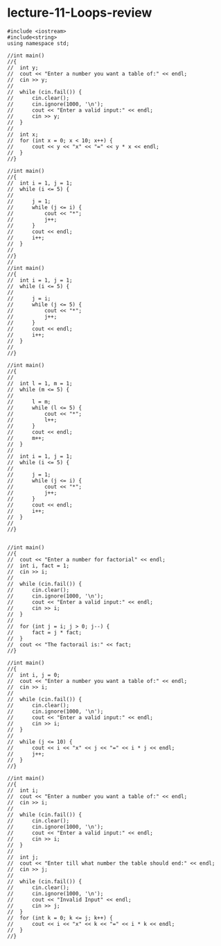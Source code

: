 # lecture-11-Loops-review


    #include <iostream>
    #include<string>
    using namespace std;

    //int main()
    //{
    //	int y;
    //	cout << "Enter a number you want a table of:" << endl;
    //	cin >> y;
    //
    //	while (cin.fail()) {
    //		cin.clear();
    //		cin.ignore(1000, '\n');
    //		cout << "Enter a valid input:" << endl;
    //		cin >> y;
    //	}
    //
    //	int x;
    //	for (int x = 0; x < 10; x++) {
    //		cout << y << "x" << "=" << y * x << endl;
    //	}
    //}

    //int main()
    //{
    //	int i = 1, j = 1;
    //	while (i <= 5) {
    //
    //		j = 1;
    //		while (j <= i) {
    //			cout << "*";
    //			j++;
    //		}
    //		cout << endl;
    //		i++;
    //	}
    //
    //}
    //
    //int main()
    //{
    //	int i = 1, j = 1;
    //	while (i <= 5) {
    //
    //		j = i;
    //		while (j <= 5) {
    //			cout << "*";
    //			j++;
    //		}
    //		cout << endl;
    //		i++;
    //	}
    //
    //}

    //int main()
    //{
    //
    //	int l = 1, m = 1;
    //	while (m <= 5) {
    //
    //		l = m;
    //		while (l <= 5) {
    //			cout << "*";
    //			l++;
    //		}
    //		cout << endl;
    //		m++;
    //	}
    //
    //	int i = 1, j = 1;
    //	while (i <= 5) {
    //
    //		j = 1;
    //		while (j <= i) {
    //			cout << "*";
    //			j++;
    //		}
    //		cout << endl;
    //		i++;
    //	}
    //
    //}


    //int main()
    //{
    //	cout << "Enter a number for factorial" << endl;
    //	int i, fact = 1;
    //	cin >> i;
    //
    //	while (cin.fail()) {
    //		cin.clear();
    //		cin.ignore(1000, '\n');
    //		cout << "Enter a valid input:" << endl;
    //		cin >> i;
    //	}
    //
    //	for (int j = i; j > 0; j--) {
    //		fact = j * fact;
    //	}
    //	cout << "The factorail is:" << fact;
    //}

    //int main()
    //{
    //	int i, j = 0;
    //	cout << "Enter a number you want a table of:" << endl;
    //	cin >> i;
    //
    //	while (cin.fail()) {
    //		cin.clear();
    //		cin.ignore(1000, '\n');
    //		cout << "Enter a valid input:" << endl;
    //		cin >> i;
    //	}
    //
    //	while (j <= 10) {
    //		cout << i << "x" << j << "=" << i * j << endl;
    //		j++;
    //	}
    //}

    //int main()
    //{
    //	int i;
    //	cout << "Enter a number you want a table of:" << endl;
    //	cin >> i;
    //
    //	while (cin.fail()) {
    //		cin.clear();
    //		cin.ignore(1000, '\n');
    //		cout << "Enter a valid input:" << endl;
    //		cin >> i;
    //	}
    //
    //	int j;
    //	cout << "Enter till what number the table should end:" << endl;
    //	cin >> j;
    //
    //	while (cin.fail()) {
    //		cin.clear();
    //		cin.ignore(1000, '\n');
    //		cout << "Invalid Input" << endl;
    //		cin >> j;
    //	}
    //	for (int k = 0; k <= j; k++) {
    //		cout << i << "x" << k << "=" << i * k << endl;
    //	}
    //}

